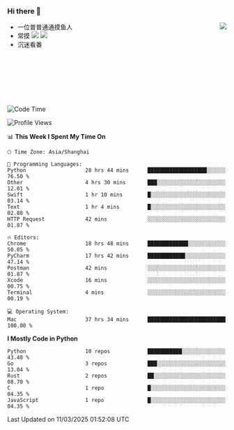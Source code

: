 ### Hi there 👋


<a href="https://github.com/yanlc39">
  <img align="right" src="https://github-readme-stats.vercel.app/api?username=yanlc39&show_icons=true&hide_border=true&icon_color=586069&title_color=a0a9af">
</a>

- 一位普普通通摸鱼人
- 常摸 ![](https://img.shields.io/badge/-Python-3e74a2?style=flat-square&logo=Python&logoColor=fff) ![](https://img.shields.io/badge/-C%2B%2B-brightgreen?style=flat-square)
- 沉迷看番



<br><br><br><br><br><br>


<!--START_SECTION:waka-->
![Code Time](http://img.shields.io/badge/Code%20Time-930%20hrs%2040%20mins-blue)

![Profile Views](http://img.shields.io/badge/Profile%20Views-0-blue)

📊 **This Week I Spent My Time On** 

```text
🕑︎ Time Zone: Asia/Shanghai

💬 Programming Languages: 
Python                   28 hrs 44 mins      ███████████████████░░░░░░   76.50 % 
Other                    4 hrs 30 mins       ███░░░░░░░░░░░░░░░░░░░░░░   12.01 % 
Swift                    1 hr 10 mins        █░░░░░░░░░░░░░░░░░░░░░░░░   03.14 % 
Text                     1 hr 4 mins         █░░░░░░░░░░░░░░░░░░░░░░░░   02.88 % 
HTTP Request             42 mins             ░░░░░░░░░░░░░░░░░░░░░░░░░   01.87 % 

🔥 Editors: 
Chrome                   18 hrs 48 mins      █████████████░░░░░░░░░░░░   50.05 % 
PyCharm                  17 hrs 42 mins      ████████████░░░░░░░░░░░░░   47.14 % 
Postman                  42 mins             ░░░░░░░░░░░░░░░░░░░░░░░░░   01.87 % 
Xcode                    16 mins             ░░░░░░░░░░░░░░░░░░░░░░░░░   00.75 % 
Terminal                 4 mins              ░░░░░░░░░░░░░░░░░░░░░░░░░   00.19 % 

💻 Operating System: 
Mac                      37 hrs 34 mins      █████████████████████████   100.00 % 
```

**I Mostly Code in Python** 

```text
Python                   10 repos            ███████████░░░░░░░░░░░░░░   43.48 % 
Go                       3 repos             ███░░░░░░░░░░░░░░░░░░░░░░   13.04 % 
Rust                     2 repos             ██░░░░░░░░░░░░░░░░░░░░░░░   08.70 % 
C                        1 repo              █░░░░░░░░░░░░░░░░░░░░░░░░   04.35 % 
JavaScript               1 repo              █░░░░░░░░░░░░░░░░░░░░░░░░   04.35 % 
```




 Last Updated on 11/03/2025 01:52:08 UTC
<!--END_SECTION:waka-->
